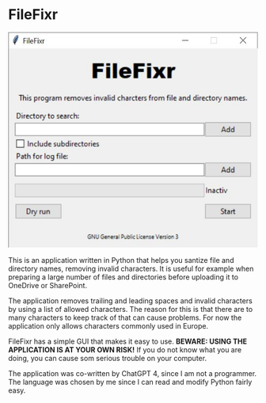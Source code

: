 # FileFixr

![alt text](https://github.com/Chriffe/FileFixr/blob/main/screenshot.jpg)

This is an application written in Python that helps you santize file and directory names, removing invalid characters. It is useful for example when preparing a large number of files and directories before uploading it to OneDrive or SharePoint.

The application removes trailing and leading spaces and invalid characters by using a list of allowed characters. The reason for this is that there are to many characters to keep track of that can cause problems. For now the application only allows characters commonly used in Europe.

FileFixr has a simple GUI that makes it easy to use. **BEWARE: USING THE APPLICATION IS AT YOUR OWN RISK!** If you do not know what you are doing, you can cause som serious trouble on your computer.

The application was co-written by ChatGPT 4, since I am not a programmer. The language was chosen by me since I can read and modify Python fairly easy.
